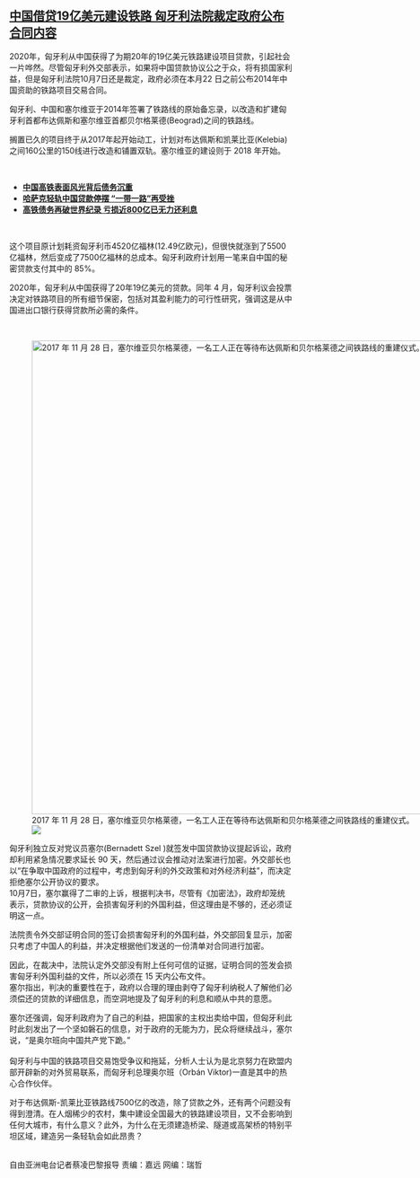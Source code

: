 <!--1634751540000-->
[中国借贷19亿美元建设铁路 匈牙利法院裁定政府公布合同内容](https://www.rfa.org/mandarin/yataibaodao/junshiwaijiao/cl-10202021131904.html)
------

<p>2020年，匈牙利从中国获得了为期20年的19亿美元铁路建设项目贷款，引起社会一片哗然。尽管匈牙利外交部表示，如果将中国贷款协议公之于众，将有损国家利益，但是匈牙利法院10月7日还是裁定，政府必须在本月22 日之前公布2014年中国资助的铁路项目交易合同。</p><p>匈牙利、中国和塞尔维亚于2014年签署了铁路线的原始备忘录，以改造和扩建匈牙利首都布达佩斯和塞尔维亚首都贝尔格莱德(Beograd)之间的铁路线。</p><p>搁置已久的项目终于从2017年起开始动工，计划对布达佩斯和凯莱比亚(Kelebia)之间160公里的150线进行改造和铺置双轨。塞尔维亚的建设则于 2018 年开始。</p><p><br/></p><ul><li><strong><a href="https://www.rfa.org/mandarin/Xinwen/wul0129-01292019030949.html">中国高铁表面风光背后债务沉重</a></strong></li><li><strong><a href="https://www.rfa.org/mandarin/yataibaodao/junshiwaijiao/lxy-06102019083632.html">哈萨克轻轨中国贷款停摆 “一带一路”再受挫</a></strong></li><li><a href="https://www.rfa.org/mandarin/Xinwen/WUL1102A-11022020054034.html"><strong>高铁债务再破世界纪录 亏损近800亿已无力还利息</strong></a></li></ul><p><br/></p><p>这个项目原计划耗资匈牙利币4520亿福林(12.49亿欧元)，但很快就涨到了5500亿福林，然后变成了7500亿福林的总成本。匈牙利政府计划用一笔来自中国的秘密贷款支付其中的 85%。</p><p>2020年，匈牙利从中国获得了20年19亿美元的贷款。同年 4 月，匈牙利议会投票决定对铁路项目的所有细节保密，包括对其盈利能力的可行性研究，强调这是从中国进出口银行获得贷款所必需的条件。</p><p><br/></p><p><figure class="image-richtext image-inline captioned" style="width:1500px;"><img alt="2017 年 11 月 28 日，塞尔维亚贝尔格莱德，一名工人正在等待布达佩斯和贝尔格莱德之间铁路线的重建仪式。 （美联社）" height="844" src="https://www.rfa.org/mandarin/yataibaodao/junshiwaijiao/cl-10202021131904.html/ap17332519595072.jpg/@@images/b9cb9f3c-f003-4a25-ac94-b4667639a4fd.jpeg" title="AP17332519595072.jpg" width="1500"/><figcaption class="image-caption">2017 年 11 月 28 日，塞尔维亚贝尔格莱德，一名工人正在等待布达佩斯和贝尔格莱德之间铁路线的重建仪式。 （美联社）</figcaption><small></small><div id="zoomattribute"><a data-caption="2017 年 11 月 28 日，塞尔维亚贝尔格莱德，一名工人正在等待布达佩斯和贝尔格莱德之间铁路线的重建仪式。 （美联社）" data-fancybox="" href="https://www.rfa.org/mandarin/yataibaodao/junshiwaijiao/cl-10202021131904.html/ap17332519595072.jpg" id="single_image" title="2017 年 11 月 28 日，塞尔维亚贝尔格莱德，一名工人正在等待布达佩斯和贝尔格莱德之间铁路线的重建仪式。 （美联社）"><img src="/++plone++rfa-resources/img/icon-zoom.png"/></a></div></figure></p><p>匈牙利独立反对党议员塞尔(Bernadett Szel )就签发中国贷款协议提起诉讼，政府却利用紧急情况要求延长 90 天，然后通过议会推动对法案进行加密。外交部长也以“在争取中国政府的过程中，考虑到匈牙利的外交政策和对外经济利益”，而决定拒绝塞尔公开协议的要求。<br/>10月7日，塞尔赢得了二审的上诉，根据判决书，尽管有《加密法》，政府却笼统表示，贷款协议的公开，会损害匈牙利的外国利益，但这理由是不够的，还必须证明这一点。</p><p>法院责令外交部证明合同的签订会损害匈牙利的外国利益，外交部回复显示，加密只考虑了中国人的利益，并决定根据他们发送的一份清单对合同进行加密。</p><p>因此，在裁决中，法院认定外交部没有附上任何可信的证据，证明合同的签发会损害匈牙利外国利益的文件，所以必须在 15 天内公布文件。<br/>塞尔指出，判决的重要性在于，政府以合理的理由剥夺了匈牙利纳税人了解他们必须偿还的贷款的详细信息，而空洞地提及了匈牙利的利息和顺从中共的意愿。</p><p>塞尔还强调，匈牙利政府为了自己的利益，把国家的主权出卖给中国，但匈牙利此时此刻发出了一个坚如磐石的信息，对于政府的无能为力，民众将继续战斗，塞尔说，“是奥尔班向中国共产党下跪。”<br/><br/>匈牙利与中国的铁路项目交易饱受争议和拖延，分析人士认为是北京努力在欧盟内部开辟新的对外贸易联系，而匈牙利总理奥尔班（Orbán Viktor)一直是其中的热心合作伙伴。</p><p>对于布达佩斯-凯莱比亚铁路线7500亿的改造，除了贷款之外，还有两个问题没有得到澄清。在人烟稀少的农村，集中建设全国最大的铁路建设项目，又不会影响到任何大城市，有什么意义？此外，为什么在无须建造桥梁、隧道或高架桥的特别平坦区域，建造另一条轻轨会如此昂贵？</p><p><br/>自由亚洲电台记者蔡凌巴黎报导 责编：嘉远 网编：瑞哲</p>
